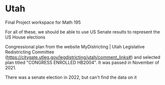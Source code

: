 # Utah
Final Project workspace for Math 195

For all of these, we should be able to use US Senate results to represent the US House elections

Congressional plan from the website MyDistricting | Utah Legislative Redistricting Committee (https://citygate.utleg.gov/legdistricting/utah/comment_links#) and selected plan titled "CONGRESS ENROLLED HB2004". It was passed in November of 2021.


There was a senate election in 2022, but can't find the data on it
